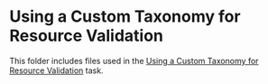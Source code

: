 # Using a Custom Taxonomy for Resource Validation

This folder includes files used in the [Using a Custom Taxonomy for Resource Validation](https://fybrik.io/latest/tasks/custom-taxonomy/) task. 

